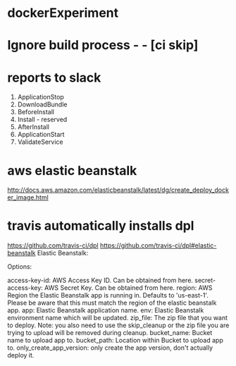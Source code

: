 # dockerExperiment
# Ignore build process - - [ci skip]
# reports to slack

1. ApplicationStop
2. DownloadBundle
3. BeforeInstall
4. Install - reserved
5. AfterInstall
6. ApplicationStart
7. ValidateService

# aws elastic beanstalk
http://docs.aws.amazon.com/elasticbeanstalk/latest/dg/create_deploy_docker_image.html

# travis automatically installs dpl
https://github.com/travis-ci/dpl
https://github.com/travis-ci/dpl#elastic-beanstalk
Elastic Beanstalk:

Options:

access-key-id: AWS Access Key ID. Can be obtained from here.
secret-access-key: AWS Secret Key. Can be obtained from here.
region: AWS Region the Elastic Beanstalk app is running in. Defaults to 'us-east-1'. Please be aware that this must match the region of the elastic beanstalk app.
app: Elastic Beanstalk application name.
env: Elastic Beanstalk environment name which will be updated.
zip_file: The zip file that you want to deploy. Note: you also need to use the skip_cleanup or the zip file you are trying to upload will be removed during cleanup.
bucket_name: Bucket name to upload app to.
bucket_path: Location within Bucket to upload app to.
only_create_app_version: only create the app version, don't actually deploy it.
